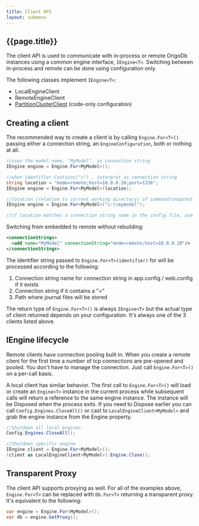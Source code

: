 ```yaml
---
title: Client API
layout: submenu
---
```

## {{page.title}}
The client API is used to communicate with in-process or remote OrigoDb instances using a common engine interface, `IEngine<T>`. Switching between in-process and remote can be done using configuration only.

The following classes implement `IEngine<T>`:
* LocalEngineClient
* RemoteEngineClient
* [PartitionClusterClient](../partition-client/) (code-only configuration)

## Creating a client
The recommended way to create a client is by calling `Engine.For<T>()` passing either a connection string, an `EngineConfiguration`, both or nothing at all.

```csharp
//uses the model name, "MyModel", as connection string
IEngine engine = Engine.For<MyModel>();

//when identifier.Contains("=") , interpret as connection string
string location = "mode=remote;host=10.0.0.20;port=1336";
IEngine engine = Engine.For<MyModel>(location);

//location (relative to current working directory) of command/snapshot directory for use wi
IEngine engine = Engine.For<MyModel>("c:\\mymodel");

//if location matches a connection string name in the config file, use the
```

Switching from embedded to remote without rebuilding:

```xml
<connectionStrings>
  <add name="MyModel" connectionString="mode=remote;host=10.0.0.20"/>
</connectionStrings>
```
The identifier string passed to `Engine.For<T>(identifier)` for will be processed according to the following:
1. Connection string name for connection string in app.config / web.config if it exists
1. Connection string if it contains a "="
1. Path where journal files will be stored

The return type of `Engine.For<T>()` is always `IEngine<T>` but the actual type of client returned depends on your configuration. It's always one of the 3 clients listed above.


## IEngine lifecycle
Remote clients have connection pooling built in. When you create a remote client for the first time a number of
tcp connections are pre-opened and pooled. You don't have to manage the connection. Just call `Engine.For<T>()` on a per-call basis.

A local client has similar behavior. The first call to `Engine.For<T>()` will load or create an `Engine<T>` instance in the current process
while subsequent calls will return a reference to the same engine instance. The instance will be Disposed when the process exits. If you need to Dispose earlier you can call `Config.Engines.CloseAll()` or cast to `LocalEngineClient<MyModel>` and grab the engine instance from the Engine property.

```csharp
//Shutdown all local engines
Config.Engines.CloseAll();

//Shutdown specific engine
IEngine client = Engine.For<MyModel>();
(client as LocalEngineClient<MyModel>).Engine.Close();
```

## Transparent Proxy
The client API supports proxying as well. For all of the examples above, `Engine.For<T>` can be replaced with `Db.For<T>` returning a transparent proxy. It's equivalent to the following:

```csharp
var engine = Engine.For<MyModel>();
var db = engine.GetProxy();
```

